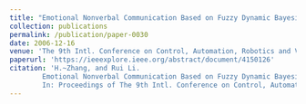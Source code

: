 ```yaml
---
title: "Emotional Nonverbal Communication Based on Fuzzy Dynamic Bayesian Network"
collection: publications
permalink: /publication/paper-0030
date: 2006-12-16
venue: 'The 9th Intl. Conference on Control, Automation, Robotics and Vision (ICARCV 2006)'
paperurl: 'https://ieeexplore.ieee.org/abstract/document/4150126'
citation: 'H.~Zhang, and Rui Li.
        Emotional Nonverbal Communication Based on Fuzzy Dynamic Bayesian Network.
        In: Proceedings of The 9th Intl. Conference on Control, Automation, Robotics and Vision (ICARCV 2006), 1--5, December 2006.'
---
```

